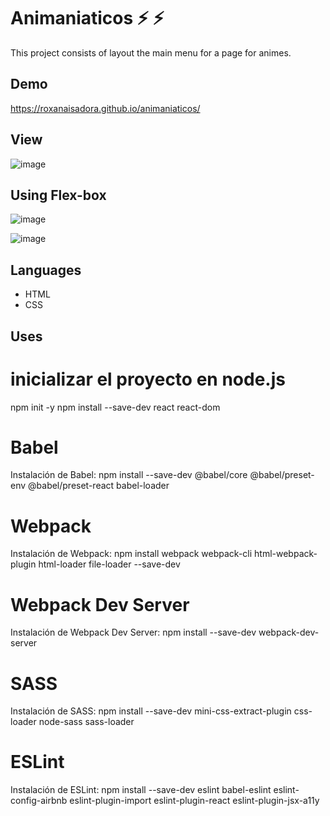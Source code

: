 # Animaniaticos :zap: :zap:

This project consists of layout the main menu for a page for animes.

## Demo

https://roxanaisadora.github.io/animaniaticos/

## View 

![image](https://user-images.githubusercontent.com/58452664/90177165-c38b0e00-dd6f-11ea-974a-6b7c06419432.png)

## Using Flex-box

![image](https://user-images.githubusercontent.com/58452664/90177231-dd2c5580-dd6f-11ea-9468-b524854f882b.png)


![image](https://user-images.githubusercontent.com/58452664/90177268-ecab9e80-dd6f-11ea-9525-30cd916b6418.png)

## Languages

* HTML 
* CSS

## Uses
# inicializar el proyecto en node.js

npm init -y
npm install --save-dev react react-dom

# Babel

Instalación de Babel:
npm install --save-dev @babel/core @babel/preset-env @babel/preset-react babel-loader

# Webpack

Instalación de Webpack: 
npm install webpack webpack-cli html-webpack-plugin html-loader file-loader --save-dev

# Webpack Dev Server

Instalación de Webpack Dev Server:
npm install --save-dev webpack-dev-server

# SASS

Instalación de SASS:
npm install --save-dev mini-css-extract-plugin css-loader node-sass sass-loader

# ESLint

Instalación de ESLint:
npm install --save-dev eslint babel-eslint eslint-config-airbnb eslint-plugin-import eslint-plugin-react eslint-plugin-jsx-a11y
